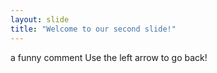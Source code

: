 ```yaml
---
layout: slide
title: "Welcome to our second slide!"
---
```

a funny comment
Use the left arrow to go back!
